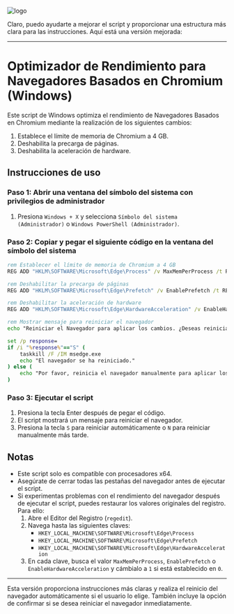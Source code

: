 ![logo](https://i3.wp.com/raw.githubusercontent.com/Quamagi/htmlplus/main/logo.png)

Claro, puedo ayudarte a mejorar el script y proporcionar una estructura más clara para las instrucciones. Aquí está una versión mejorada:

---

# Optimizador de Rendimiento para Navegadores Basados en Chromium (Windows)

Este script de Windows optimiza el rendimiento de Navegadores Basados en Chromium mediante la realización de los siguientes cambios:

1. Establece el límite de memoria de Chromium a 4 GB.
2. Deshabilita la precarga de páginas.
3. Deshabilita la aceleración de hardware.

## Instrucciones de uso

### Paso 1: Abrir una ventana del símbolo del sistema con privilegios de administrador
1. Presiona `Windows + X` y selecciona `Símbolo del sistema (Administrador)` o `Windows PowerShell (Administrador)`.

### Paso 2: Copiar y pegar el siguiente código en la ventana del símbolo del sistema

```cmd
rem Establecer el límite de memoria de Chromium a 4 GB
REG ADD "HKLM\SOFTWARE\Microsoft\Edge\Process" /v MaxMemPerProcess /t REG_DWORD /d 4096 /f

rem Deshabilitar la precarga de páginas
REG ADD "HKLM\SOFTWARE\Microsoft\Edge\Prefetch" /v EnablePrefetch /t REG_DWORD /d 0 /f

rem Deshabilitar la aceleración de hardware
REG ADD "HKLM\SOFTWARE\Microsoft\Edge\HardwareAcceleration" /v EnableHardwareAcceleration /t REG_DWORD /d 0 /f

rem Mostrar mensaje para reiniciar el navegador
echo "Reiniciar el Navegador para aplicar los cambios. ¿Deseas reiniciar ahora? (S/N)"

set /p response=
if /i "%response%"=="S" (
    taskkill /F /IM msedge.exe
    echo "El navegador se ha reiniciado."
) else (
    echo "Por favor, reinicia el navegador manualmente para aplicar los cambios."
)
```

### Paso 3: Ejecutar el script
1. Presiona la tecla Enter después de pegar el código.
2. El script mostrará un mensaje para reiniciar el navegador.
3. Presiona la tecla `S` para reiniciar automáticamente o `N` para reiniciar manualmente más tarde.

## Notas

- Este script solo es compatible con procesadores x64.
- Asegúrate de cerrar todas las pestañas del navegador antes de ejecutar el script.
- Si experimentas problemas con el rendimiento del navegador después de ejecutar el script, puedes restaurar los valores originales del registro. Para ello:
  1. Abre el Editor del Registro (`regedit`).
  2. Navega hasta las siguientes claves:
     - `HKEY_LOCAL_MACHINE\SOFTWARE\Microsoft\Edge\Process`
     - `HKEY_LOCAL_MACHINE\SOFTWARE\Microsoft\Edge\Prefetch`
     - `HKEY_LOCAL_MACHINE\SOFTWARE\Microsoft\Edge\HardwareAcceleration`
  3. En cada clave, busca el valor `MaxMemPerProcess`, `EnablePrefetch` o `EnableHardwareAcceleration` y cámbialo a `1` si está establecido en `0`.

---

Esta versión proporciona instrucciones más claras y realiza el reinicio del navegador automáticamente si el usuario lo elige. También incluye la opción de confirmar si se desea reiniciar el navegador inmediatamente.
